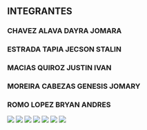 ## INTEGRANTES ##
### CHAVEZ ALAVA DAYRA JOMARA
### ESTRADA TAPIA JECSON STALIN
### MACIAS QUIROZ JUSTIN IVAN
### MOREIRA CABEZAS GENESIS JOMARY
### ROMO LOPEZ BRYAN ANDRES

<img src="CapDayra.png">
<img src="CapDayraResult.png">
<img src="CapGenesisResult.png">
<img src="CapBryanResult.png">
<img src="CapStalinResult.png">
<img src="CapJustinError.png">
<img src="CapJustinResult.png">
